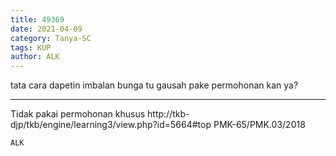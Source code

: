 ```yaml
---
title: 49369
date: 2021-04-09
category: Tanya-SC
tags: KUP
author: ALK
---
```


tata cara dapetin imbalan bunga tu gausah pake permohonan kan ya?

---

Tidak pakai permohonan khusus http://tkb-djp/tkb/engine/learning3/view.php?id=5664#top PMK-65/PMK.03/2018

`ALK`
